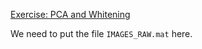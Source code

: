 [Exercise: PCA and Whitening]

We need to put the file `IMAGES_RAW.mat` here.

[Exercise: PCA and Whitening]: http://ufldl.stanford.edu/wiki/index.php/Exercise:PCA_and_Whitening
